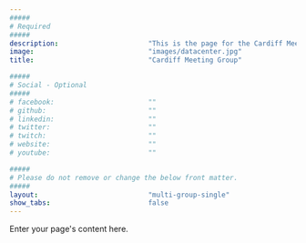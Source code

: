 ```yaml
---
#####
# Required
#####
description:                      "This is the page for the Cardiff Meeting Group, for any of those in or around Cardiff."
image:                            "images/datacenter.jpg"
title:                            "Cardiff Meeting Group"

#####
# Social - Optional
#####
# facebook:                       ""
# github:                         ""
# linkedin:                       ""
# twitter:                        ""
# twitch:                         ""
# website:                        ""
# youtube:                        ""

#####
# Please do not remove or change the below front matter.
#####
layout:                           "multi-group-single"
show_tabs:                        false
---
```

Enter your page's content here.